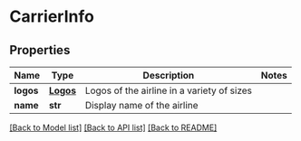 # CarrierInfo

## Properties
Name | Type | Description | Notes
------------ | ------------- | ------------- | -------------
**logos** | [**Logos**](Logos.md) | Logos of the airline in a variety of sizes | 
**name** | **str** | Display name of the airline | 

[[Back to Model list]](../README.md#documentation-for-models) [[Back to API list]](../README.md#documentation-for-api-endpoints) [[Back to README]](../README.md)


